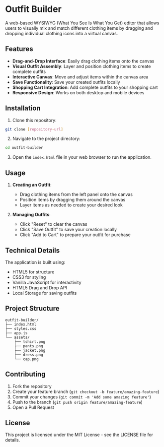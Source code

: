 # Outfit Builder

A web-based WYSIWYG (What You See Is What You Get) editor that allows users to visually mix and match different clothing items by dragging and dropping individual clothing icons into a virtual canvas.

## Features

- **Drag-and-Drop Interface**: Easily drag clothing items onto the canvas
- **Visual Outfit Assembly**: Layer and position clothing items to create complete outfits
- **Interactive Canvas**: Move and adjust items within the canvas area
- **Save Functionality**: Save your created outfits locally
- **Shopping Cart Integration**: Add complete outfits to your shopping cart
- **Responsive Design**: Works on both desktop and mobile devices

## Installation

1. Clone this repository:
```bash
git clone [repository-url]
```

2. Navigate to the project directory:
```bash
cd outfit-builder
```

3. Open the `index.html` file in your web browser to run the application.

## Usage

1. **Creating an Outfit**:
   - Drag clothing items from the left panel onto the canvas
   - Position items by dragging them around the canvas
   - Layer items as needed to create your desired look

2. **Managing Outfits**:
   - Click "Reset" to clear the canvas
   - Click "Save Outfit" to save your creation locally
   - Click "Add to Cart" to prepare your outfit for purchase

## Technical Details

The application is built using:
- HTML5 for structure
- CSS3 for styling
- Vanilla JavaScript for interactivity
- HTML5 Drag and Drop API
- Local Storage for saving outfits

## Project Structure

```
outfit-builder/
├── index.html
├── styles.css
├── app.js
└── assets/
    ├── tshirt.png
    ├── pants.png
    ├── jacket.png
    ├── dress.png
    └── cap.png
```

## Contributing

1. Fork the repository
2. Create your feature branch (`git checkout -b feature/amazing-feature`)
3. Commit your changes (`git commit -m 'Add some amazing feature'`)
4. Push to the branch (`git push origin feature/amazing-feature`)
5. Open a Pull Request

## License

This project is licensed under the MIT License - see the LICENSE file for details. 